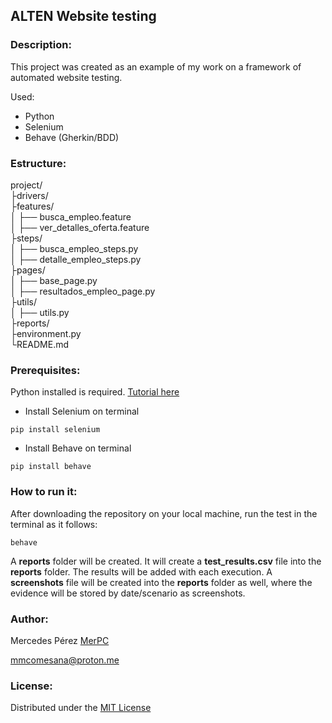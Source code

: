 

## ALTEN Website testing

### Description:

This project was created as an example of my work on a framework of automated website testing. 

Used:
* Python
* Selenium
* Behave (Gherkin/BDD)

### Estructure:

project/  
├drivers/  
├features/       
│  ├── busca_empleo.feature  
│  ├── ver_detalles_oferta.feature  
├steps/           
│   ├── busca_empleo_steps.py  
│   ├── detalle_empleo_steps.py  
├pages/           
│   ├── base_page.py  
│   ├── resultados_empleo_page.py  
├utils/          
│   ├── utils.py  
├reports/    
├environment.py  
└README.md        


### Prerequisites:

Python installed is required. [Tutorial here](https://www.freecodecamp.org/news/how-to-install-python-in-windows-operating-system/)

* Install Selenium on terminal
```
pip install selenium
```
* Install Behave on terminal
```
pip install behave
```

### How to run it:
After downloading the repository on your local machine, run the test in the terminal as it follows:
```
behave
```
A **reports** folder will be created.
It will create a **test_results.csv** file into the **reports** folder. The results will be added with each execution. 
A **screenshots** file will be created into the **reports** folder as well, where the evidence will be stored by date/scenario as screenshots.

### Author:
Mercedes Pérez [MerPC](https://github.com/MerPC)

[mmcomesana@proton.me](mailto:mmcomesana@proton.me)

### License:
Distributed under the [MIT License](https://license.md/licenses/mit-license/)


